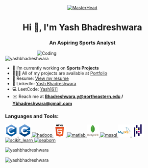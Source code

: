 <div align="center">
  <a href="https://yashbhadreshwara.github.io">
    <img src="https://datasportsgroup.com/images/news/sub/sports-data-analytics-services.png" alt="MasterHead" width="800" height="300">
  </a>
</div>

<h1 align="center">Hi 👋, I'm Yash Bhadreshwara</h1>
<h3 align="center">An Aspiring Sports Analyst</h3>
<img align="right" alt="Coding" width="400" src="https://substackcdn.com/image/fetch/f_auto,q_auto:good,fl_progressive:steep/https%3A%2F%2Fbucketeer-e05bbc84-baa3-437e-9518-adb32be77984.s3.amazonaws.com%2Fpublic%2Fimages%2Ff7a74c0a-da25-4457-aa20-880dc7ac8eea_800x600.gif">

<p align="left"> <img src="https://komarev.com/ghpvc/?username=yashbhadreshwara&label=Profile%20views&color=0e75b6&style=flat" alt="yashbhadreshwara" /> </p>

- 🔭 I’m currently working on **Sports Projects**
- 🧑🏻‍💼 All of my projects are available at [Portfolio](yashbhadreshwara.github.io)
- 📄 Resume: [View my resume]()
- 👔 LinkedIn: [Yash Bhadreshwara](https://www.linkedin.com/in/yash-bhadreshwara/)
- 💻 LeetCode: [Yash1611](https://leetcode.com/Yash1611/)
- ✉️ Reach me at **Bhadreshwara.y@northeastern.edu / Ybhadreshwara@gmail.com**

<h3 align="left">Languages and Tools:</h3>
<p align="left"> <a href="https://www.cprogramming.com/" target="_blank" rel="noreferrer"> <img src="https://raw.githubusercontent.com/devicons/devicon/master/icons/c/c-original.svg" alt="c" width="40" height="40"/> </a> <a href="https://www.w3schools.com/cpp/" target="_blank" rel="noreferrer"> <img src="https://raw.githubusercontent.com/devicons/devicon/master/icons/cplusplus/cplusplus-original.svg" alt="cplusplus" width="40" height="40"/> </a> <a href="https://hadoop.apache.org/" target="_blank" rel="noreferrer"> <img src="https://www.vectorlogo.zone/logos/apache_hadoop/apache_hadoop-icon.svg" alt="hadoop" width="40" height="40"/> </a> <a href="https://www.w3.org/html/" target="_blank" rel="noreferrer"> <img src="https://raw.githubusercontent.com/devicons/devicon/master/icons/html5/html5-original-wordmark.svg" alt="html5" width="40" height="40"/> </a> <a href="https://www.mathworks.com/" target="_blank" rel="noreferrer"> <img src="https://upload.wikimedia.org/wikipedia/commons/2/21/Matlab_Logo.png" alt="matlab" width="40" height="40"/> </a> <a href="https://www.mongodb.com/" target="_blank" rel="noreferrer"> <img src="https://raw.githubusercontent.com/devicons/devicon/master/icons/mongodb/mongodb-original-wordmark.svg" alt="mongodb" width="40" height="40"/> </a> <a href="https://www.microsoft.com/en-us/sql-server" target="_blank" rel="noreferrer"> <img src="https://www.svgrepo.com/show/303229/microsoft-sql-server-logo.svg" alt="mssql" width="40" height="40"/> </a> <a href="https://www.mysql.com/" target="_blank" rel="noreferrer"> <img src="https://raw.githubusercontent.com/devicons/devicon/master/icons/mysql/mysql-original-wordmark.svg" alt="mysql" width="40" height="40"/> </a> <a href="https://pandas.pydata.org/" target="_blank" rel="noreferrer"> <img src="https://raw.githubusercontent.com/devicons/devicon/2ae2a900d2f041da66e950e4d48052658d850630/icons/pandas/pandas-original.svg" alt="pandas" width="40" height="40"/> </a> <a href="https://scikit-learn.org/" target="_blank" rel="noreferrer"> <img src="https://upload.wikimedia.org/wikipedia/commons/0/05/Scikit_learn_logo_small.svg" alt="scikit_learn" width="40" height="40"/> </a> <a href="https://seaborn.pydata.org/" target="_blank" rel="noreferrer"> <img src="https://seaborn.pydata.org/_images/logo-mark-lightbg.svg" alt="seaborn" width="40" height="40"/> </a> </p>

<p><img align="center" src="https://github-readme-stats.vercel.app/api/top-langs?username=yashbhadreshwara&show_icons=true&locale=en&layout=compact" alt="yashbhadreshwara" /></p>
<p><img align="center" src="https://github-readme-streak-stats.herokuapp.com/?user=yashbhadreshwara&" alt="yashbhadreshwara" /></p>
